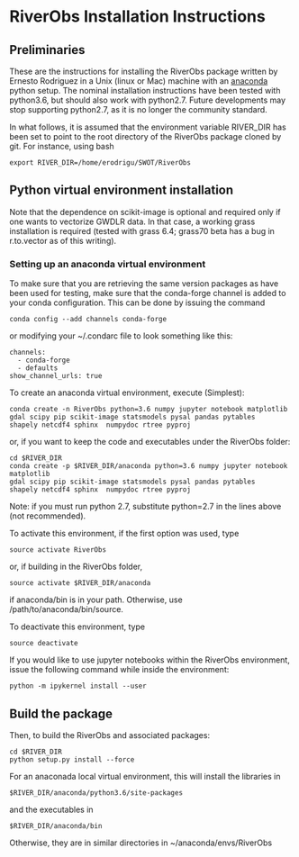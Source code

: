 # RiverObs Installation Instructions


## Preliminaries

These are the instructions for installing the RiverObs package
written by Ernesto Rodriguez in a Unix (linux or Mac) machine with an
[anaconda](https://store.continuum.io/cshop/anaconda) python setup.
The nominal installation instructions have been tested with python3.6,
but should also work with python2.7. Future developments may stop
supporting python2.7, as it is no longer the community standard.

In what follows, it is assumed that the environment variable RIVER_DIR has been
set to point to the root directory of the RiverObs package cloned
by git. For instance, using bash

	export RIVER_DIR=/home/erodrigu/SWOT/RiverObs

## Python virtual environment installation

Note that the dependence on scikit-image is optional and
required only if one wants to vectorize GWDLR data. In
that case, a working grass installation is required (tested
with grass 6.4; grass70 beta has a bug in r.to.vector as of
this writing).

### Setting up an anaconda virtual environment

To make sure that you are retrieving the same version packages as have
been used for testing, make sure that the conda-forge channel is added
to your conda configuration. This can be done by issuing the command

    conda config --add channels conda-forge

or modifying your ~/.condarc file to look something like this:

    channels:
      - conda-forge
      - defaults
    show_channel_urls: true

To create an anaconda virtual environment, execute (Simplest):

    conda create -n RiverObs python=3.6 numpy jupyter notebook matplotlib
    gdal scipy pip scikit-image statsmodels pysal pandas pytables
    shapely netcdf4 sphinx  numpydoc rtree pyproj

or, if you want to keep the code and executables under the RiverObs folder:

    cd $RIVER_DIR
    conda create -p $RIVER_DIR/anaconda python=3.6 numpy jupyter notebook matplotlib
    gdal scipy pip scikit-image statsmodels pysal pandas pytables
    shapely netcdf4 sphinx  numpydoc rtree pyproj

Note: if you must run python 2.7, substitute python=2.7 in the lines above
(not recommended).

To activate this environment, if the first option was used, type

	source activate RiverObs

or, if building in the RiverObs folder,

    source activate $RIVER_DIR/anaconda

if anaconda/bin is in your path. Otherwise, use /path/to/anaconda/bin/source.

To deactivate this environment, type

	source deactivate

If you would like to use jupyter notebooks within the RiverObs environment,
issue the following command while inside the environment:

    python -m ipykernel install --user

## Build the package

Then, to build the RiverObs and associated packages:

	cd $RIVER_DIR
	python setup.py install --force

For an anaconada local virtual environment, this will install the libraries in

	$RIVER_DIR/anaconda/python3.6/site-packages

and the executables in

	$RIVER_DIR/anaconda/bin

Otherwise, they are in similar directories in ~/anaconda/envs/RiverObs
